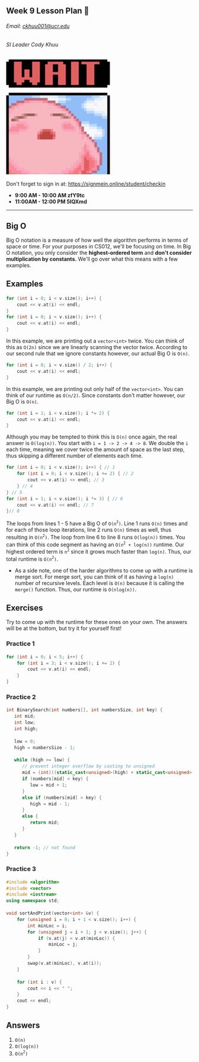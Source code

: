 ## Week 9 Lesson Plan :thinking:
###### Email: ckhuu001@ucr.edu
###### SI Leader Cody Khuu

![alt text](https://github.com/codyiskhuu/CS-12-SI-Winter-2020/blob/master/images/wait.jpg "Logo Title Text 1")

Don't forget to sign in at: https://signmein.online/student/checkin
* **9:00 AM - 10:00 AM zfY9tc**
* **11:00AM - 12:00 PM 5IQXmd**

---

## Big O
Big O notation is a measure of how well the algorithm performs in terms of space or time. For your purposes in CS012, we'll be focusing on time. In Big O notation, you only consider the **highest-ordered term** and **don't consider multiplication by constants.** We'll go over what this means with a few examples.

## Examples

```cpp
for (int i = 0; i < v.size(); i++) {
    cout << v.at(i) << endl;
}
for (int i = 0; i < v.size(); i++) {
    cout << v.at(i) << endl;
}
```
In this example, we are printing out a `vector<int>` twice. You can think of this as `O(2n)` since we are linearly scanning the vector twice. According to our second rule that we ignore constants however, our actual Big O is `O(n)`.

```cpp
for (int i = 0; i < v.size() / 2; i++) {
    cout << v.at(i) << endl;
}
```
In this example, we are printing out only half of the `vector<int>`. You can think of our runtime as `O(n/2)`. Since constants don't matter however, our Big O is `O(n)`.

```cpp
for (int i = 1; i < v.size(); i *= 2) {
    cout << v.at(i) << endl;
}
```
Although you may be tempted to think this is `O(n)` once again, the real answer is `O(log(n))`. You start with `i = 1 -> 2 -> 4 -> 8`. We double the `i` each time, meaning we cover twice the amount of space as the last step, thus skipping a different number of elements each time.

```cpp
for (int i = 0; i < v.size(); i++) { // 1
    for (int i = 0; i < v.size(); i += 2) { // 2
        cout << v.at(i) << endl; // 3
    } // 4
} // 5
for (int i = 1; i < v.size(); i *= 3) { // 6
    cout << v.at(i) << endl; // 7
}// 8
```

The loops from lines 1 - 5 have a Big O of `O(n`<sup>`2`</sup>`)`. Line 1 runs `O(n)` times and for each of those loop iterations, line 2 runs `O(n)` times as well, thus resulting in `O(n`<sup>`2`</sup>`)`. The loop from line 6 to line 8 runs `O(log(n))` times. You can think of this code segment as having an `O(n`<sup>`2`</sup>` + log(n))` runtime. Our highest ordered term is `n`<sup>`2`</sup> since it grows much faster than `log(n)`. Thus, our total runtime is `O(n`<sup>`2`</sup>`)`.

* As a side note, one of the harder algorithms to come up with a runtime is merge sort. For merge sort, you can think of it as having a `log(n)` number of recursive levels. Each level is `O(n)` because it is calling the `merge()` function. Thus, our runtime is `O(nlog(n))`.

## Exercises

Try to come up with the runtime for these ones on your own. The answers will be at the bottom, but try it for yourself first!

### Practice 1
```cpp
for (int i = 0; i < 5; i++) {
    for (int i = 3; i < v.size(); i += 2) {
        cout << v.at(i) << endl;
    }
}
```

### Practice 2
```cpp
int BinarySearch(int numbers[], int numbersSize, int key) {
   int mid;
   int low;
   int high;
   
   low = 0;
   high = numbersSize - 1;
   
   while (high >= low) {
      // prevent integer overflow by casting to unsigned
      mid = (int)((static_cast<unsigned>(high) + static_cast<unsigned>(low)) / 2);
      if (numbers[mid] < key) {
         low = mid + 1;
      }
      else if (numbers[mid] > key) {
         high = mid - 1;
      }
      else {
         return mid;
      }
   }
   
   return -1; // not found
}
```

### Practice 3
```cpp
#include <algorithm>
#include <vector>
#include <iostream>
using namespace std;

void sortAndPrint(vector<int> &v) {
    for (unsigned i = 0; i + 1 < v.size(); i++) {
        int minLoc = i;
        for (unsigned j = i + 1; j < v.size(); j++) {
            if (v.at(j) < v.at(minLoc)) {
                minLoc = j;
            }
        }
        swap(v.at(minLoc), v.at(i));
    }

    for (int i : v) {
        cout << i << " ";
    }
    cout << endl;
}
```

## Answers

1. `O(n)`
2. `O(log(n))`
3. `O(n`<sup>`2`</sup>`)`
